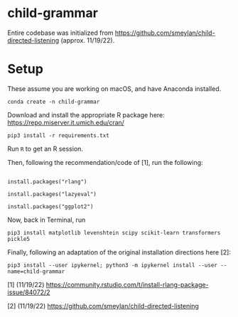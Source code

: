 # child-grammar

Entire codebase was initialized from https://github.com/smeylan/child-directed-listening (approx. 11/19/22).


# Setup

These assume you are working on macOS, and have Anaconda installed. 

```conda create -n child-grammar```

Download and install the appropriate R package here: https://repo.miserver.it.umich.edu/cran/

```pip3 install -r requirements.txt```

Run ```R``` to get an R session.

Then, following the recommendation/code of [1], run the following:

```

install.packages("rlang")

install.packages("lazyeval")

install.packages("ggplot2")

```

Now, back in Terminal, run

```pip3 install matplotlib levenshtein scipy scikit-learn transformers pickle5```

Finally, following an adaptation of the original installation directions here [2]:

```pip3 install --user ipykernel; python3 -m ipykernel install --user --name=child-grammar```

[1] (11/19/22) https://community.rstudio.com/t/install-rlang-package-issue/84072/2

[2] (11/19/22) https://github.com/smeylan/child-directed-listening